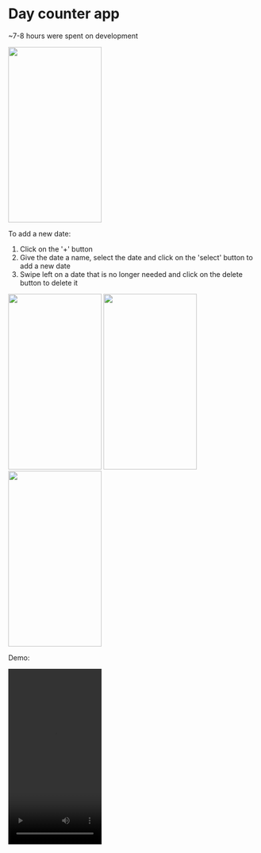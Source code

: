 # Day counter app

~7-8 hours were spent on development

<img src="https://i.imgur.com/MHIa37m.png" width="188" height="354">

To add a new date:

1. Click on the '+' button
2. Give the date a name, select the date and click on the 'select' button to add a new date
3. Swipe left on a date that is no longer needed and click on the delete button to delete it

<img src="https://i.imgur.com/lEoNmVn.png" width="188" height="354"> <img src="https://i.imgur.com/iynD9SZ.png" width="188" height="354"> <img src="https://i.imgur.com/DfyRaVk.png" width="188" height="354">

Demo:

<video src="https://i.imgur.com/uSJgq8C.mp4" width="188" height="354" autoplay loop controls>